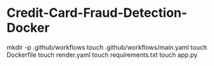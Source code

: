 # Credit-Card-Fraud-Detection-Docker
mkdir -p .github/workflows
touch .github/workflows/main.yaml
touch Dockerfile
touch render.yaml
touch requirements.txt
touch app.py

